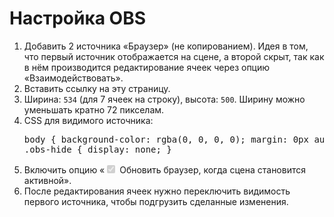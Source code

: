 <div class="information obs-hide">
    <h1>Настройка OBS</h1>
    <ol>
        <li>Добавить 2 источника «Браузер» (не копированием). Идея в том, что первый источник отображается на сцене, а второй скрыт, так как в нём производится редактирование ячеек через опцию  «Взаимодействовать».</li>
        <li>Вставить ссылку на эту страницу.</li>
        <li>Ширина: <code>534</code> (для 7 ячеек на строку), высота: <code>500</code>. Ширину можно уменьшать кратно 72 пикселам.</li>
        <li>
            CSS для видимого источника:
            <pre>
body { background-color: rgba(0, 0, 0, 0); margin: 0px auto; overflow: hidden; }
.obs-hide { display: none; }</pre>
        </li>
        <li>Включить опцию «<input type="checkbox" checked disabled /> Обновить браузер, когда сцена становится активной».</li>
        <li>После редактирования ячеек нужно переключить видимость первого источника, чтобы подгрузить сделанные изменения.</li>
    </ol>
</div>